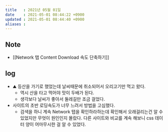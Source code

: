 ```yaml
---
title   : 2021년 05월 01일
date    : 2021-05-01 08:44:22 +0900
updated : 2021-05-01 08:44:40 +0900
aliases : 
---
```

## Note
- [[Network 탭 Content Download 속도 단축하기]]

## log
- ⛰ 등산을 가기로 했었는데 날씨때문에 취소되어서 오리고기만 먹고 왔다.  
  - 역시 산을 타고 먹어야 맛이 두배가 된다.  
  - 생각보다 날씨가 좋아서 둘레길만 조금 걸었다.  
- 사이트의 초반 로딩속도가 너무 느려서 방법을 고심했다.  
  - 검색을 하니 계속 Network 탭을 확인하라하는데 확인해서 오래걸리는건 알 수 있었지만 무엇이 원인인지 몰랐다. 다른 사이트와 비교를 계속 해보니 css 데이터 양이 어마무시한 걸 알 수 있었다.  